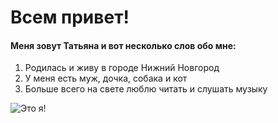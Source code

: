 # Всем привет!

#### Меня зовут Татьяна и вот несколько слов обо мне:

1. Родилась и живу в городе Нижний Новгород
2. У меня есть муж, дочка, собака и кот
3. Больше всего на свете люблю читать и слушать музыку


<image src="images\picture.jpg" alt="Это я!">